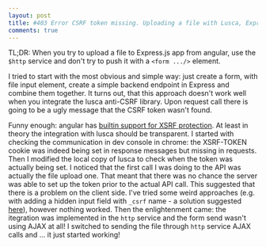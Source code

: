 ```yaml
---
layout: post
title: #403 Error CSRF token missing. Uploading a file with Lusca, Express.js and Angular.js
comments: true
---
```


TL;DR: When you try to upload a file to Express.js app from angular, use the `$http` service and don't try to push it with a `<form .../>` element.

I tried to start with the most obvious and simple way: just create a form, with file input element, create a simple backend endpoint in Express and combine them together. It turns out, that this approach doesn't work well when you integrate the lusca anti-CSRF library. Upon request call there is going to be a ugly message that the CSRF token wasn't found.

Funny enough: angular has [builtin support for XSRF protection](https://docs.angularjs.org/api/ng/service/$http). At least in theory the integration with lusca should be transparent. I started with checking the communication in dev console in chrome: the XSRF-TOKEN cookie was indeed being set in response messages but missing in requests. Then I modified the local copy of lusca to check when the token was actually being set. I noticed that the first call I was doing to the API was actually the file upload one. That meant that there was no chance the server was able to set up the token prior to the actual API call. This suggested that there is a problem on the client side. I've tried some weird approaches (e.g. with adding a hidden input field with `_csrf` name - a solution suggested [here](https://github.com/krakenjs/lusca/issues/54)), however nothing worked. 
Then the enlightenment came: the itegration was implemented in the `http` service and the form send wasn't using AJAX at all! I switched to sending the file through `http` service AJAX calls and ... it just started working! 
